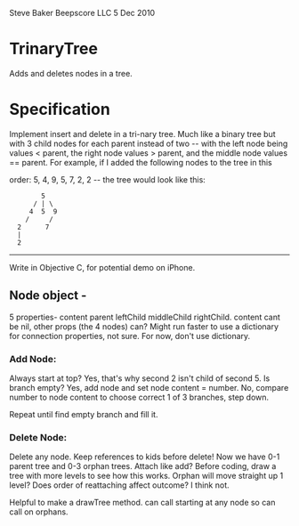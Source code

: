 Steve Baker Beepscore LLC 5 Dec 2010

# TrinaryTree
Adds and deletes nodes in a tree.

# Specification
Implement insert and delete in a tri-nary tree.  Much like a binary tree but with 3 child nodes for each parent instead of two -- with the left node being values < parent, the right node values > parent, and the middle node values == parent.  For example, if I added the following nodes to the tree in this

order:  5, 4, 9, 5, 7, 2, 2 --  the tree would look like this:

            5
          / | \            
         4  5  9
        /     / 
      2      7
      |
      2

---
Write in Objective C, for potential demo on iPhone.

## Node object -
5 properties- content parent leftChild middleChild rightChild.
content cant be nil, other props (the 4 nodes) can?
Might run faster to use a dictionary for connection properties, not sure.
For now, don't use dictionary.

### Add Node:
Always start at top?  Yes, that's why second 2 isn't child of second 5.
Is branch empty?
	Yes, add node and set node content = number.
  	No, compare number to node content to choose correct 1 of 3 branches, step down.

Repeat until find empty branch and fill it.

### Delete Node:
Delete any node.  Keep references to kids before delete!
Now we have 0-1 parent tree and 0-3 orphan trees.
Attach like add?
Before coding, draw a tree with more levels to see how this works.
Orphan will move straight up 1 level?
Does order of reattaching affect outcome? I think not.

Helpful to make a drawTree method.  can call starting at any node so can call on orphans.
